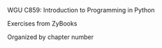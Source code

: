 WGU C859: Introduction to Programming in Python

Exercises from ZyBooks

Organized by chapter number
